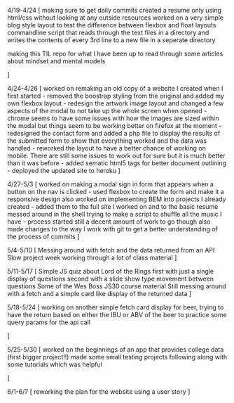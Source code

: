 4/19-4/24 [
  making sure to get daily commits 
  created a resume only using html/css without looking at any outside resources 
  worked on a very simple blog style layout to test the difference between flexbox and float layouts 
  commandline script that reads through the text files in a directory and writes the contents of every 3rd line to a new file in a seperate directory

  making this TIL repo for what I have been up to
  read through some articles about mindset and mental models
  
]

4/24-4/26 [
  worked on remaking an old copy of a website I created when I first started 
    - removed the boostrap styling from the original and added my own flexbox layout
    - redesign the artwork image layout and changed a few aspects of the modal to not take up the whole screen when opened
      - chrome seems to have some issues with how the images are sized within the modal but things seem to be working better on firefox at the moment
    - redesigned the contact form and added a php file to display the results of the submitted form to show that everything worked and the data was handled
    - reworked the layout to have a better chance of working on mobile. There are still some issues to work out for sure but it is much better than it was before
    - added sematic html5 tags for better document outlining 
    - deployed the updated site to heroku
]

4/27-5/3 [
  worked on making a modal sign in form that appears when a button on the nav is clicked
    - used flexbox to create the form and make it a responsive design
  also worked on implementing BEM into projects I already created
    - added them to the full site I worked on and to the basic resume
  messed around in the shell trying to make a script to shuffle all the music I have
    - process started still a decent amount of work to go though
  also made changes to the way I work with git to get a better understanding of the process of commits
]

5/4-5/10 [
  Messing around with fetch and the data returned from an API
  Slow project week working through a lot of class material
]

5/11-5/17 [
  Simple JS quiz about Lord of the Rings
    first with just a single display of questions
    second with a slide show type movement between questions
  Some of the Wes Boss JS30 course material
  Still messing around with a fetch and a simple card like display of the returned data
]

5/18-5/24 [
  working on another simple fetch card display for beer, trying to have the return based on either the IBU or ABV of the beer to practice some query params for the api call
  
]

5/25-5/30 [
  worked on the beginnings of an app that provides college data (first bigger project!!)
  made some small testing projects following along with some tutorials which was helpful

]

6/1-6/7 [
  reworking the plan for the website using a user story 
]
